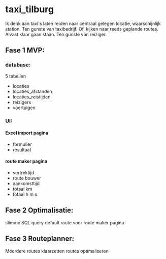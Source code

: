 # taxi_tilburg

Ik denk aan taxi's laten reiden naar centraal gelegen locatie, waarschijnlijk station. Ten gunste van taxibedrijf.
Of, kijken naar reeds geplande routes. Alvast klaar gaan staan. Ten gunste van reiziger.

## Fase 1 MVP:
### database:
5 tabellen
- locaties
- locaties_afstanden
- locaties_reistijden
- reizigers
- voertuigen

### UI:
#### Excel import pagina
+ formulier
+ resultaat
#### route maker pagina
+ vertrektijd
+ route bouwer
+ aankomsttijd
+ totaal km
+ totaal h m s

## Fase 2 Optimalisatie:
slimme SQL query
default route voor route maker pagina

## Fase 3 Routeplanner:
Meerdere routes klaarzetten
routes optimaliseren

